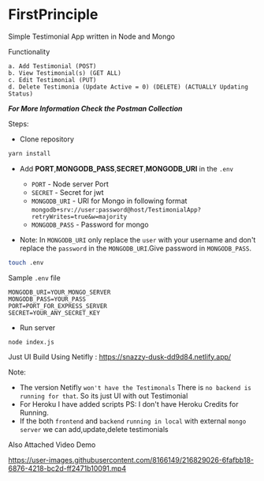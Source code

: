 # FirstPrinciple

Simple Testimonial App written in Node and Mongo

Functionality

    a. Add Testimonial (POST)
    b. View Testimonial(s) (GET ALL)
    c. Edit Testimonial (PUT)
    d. Delete Testimonia (Update Active = 0) (DELETE) (ACTUALLY Updating Status)

*__For More Information Check the Postman Collection__*

Steps:

- Clone repository

```bash
yarn install
```

- Add __PORT__,__MONGODB_PASS__,__SECRET__,__MONGODB_URI__ in the `.env`
  - `PORT` - Node server Port
  - `SECRET` - Secret for jwt
  - `MONGODB_URI` - URI for Mongo in following format `mongodb+srv://user:password@host/TestimonialApp?retryWrites=true&w=majority`
  - `MONGODB_PASS` - Password for mongo

- Note: In `MONGODB_URI` only replace the `user` with your username and don't replace the `password` in the `MONGODB_URI`.Give password in `MONGODB_PASS`.

```bash
touch .env
```

Sample `.env` file

```
MONGODB_URI=YOUR_MONGO_SERVER
MONGODB_PASS=YOUR_PASS
PORT=PORT_FOR_EXPRESS_SERVER
SECRET=YOUR_ANY_SECRET_KEY
```

- Run server

```
node index.js
```

Just UI Build Using Netifly : <https://snazzy-dusk-dd9d84.netlify.app/>

Note:

- The version Netifly `won't have the Testimonals` There is `no backend is running for that`. So its just UI with out Testimonial
- For Heroku I have added scripts PS: I don't have Heroku Credits for Running.
- If the both `frontend` and `backend` `running in local` with external `mongo server` we can add,update,delete testimonials

Also Attached Video Demo

https://user-images.githubusercontent.com/8166149/216829026-6fafbb18-6876-4218-bc2d-ff2471b10091.mp4
